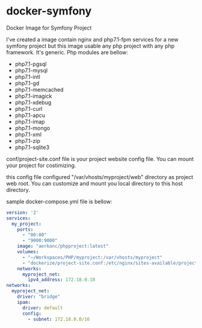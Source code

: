 # docker-symfony
Docker Image for Symfony Project

I've created a image contain nginx and php7.1-fpm services for a new symfony project but this image usable any php project with any php framework. It's generic. 
Php modules are bellow:
  * php7.1-pgsql
  * php7.1-mysql
  * php7.1-intl
  * php7.1-gd
  * php7.1-memcached
  * php7.1-imagick
  * php7.1-xdebug
  * php7.1-curl
  * php7.1-apcu
  * php7.1-imap
  * php7.1-mongo
  * php7.1-xml
  * php7.1-zip
  * php7.1-sqlite3
  
conf/project-site.conf file is your project website config file. 
You can mount your project for costimizing. 

this config file configured "/var/vhosts/myproject/web" directory as project web root. 
You can customize and mount you local directory to this host directory.

sample docker-compose.yml file is bellow:

```yml
version: '2'
services:
  my_project:
    ports:
      - "80:80"
      - "9000:9000"
    image: "aerkanc/phpproject:latest"
    volumes:
      - "~/Workspaces/PHP/myproject:/var/vhosts/myproject"
      - "dockerize/project-site.conf:/etc/nginx/sites-available/project-site.conf"
    networks:
      myproject_net:
        ipv4_address: 172.18.0.10
networks:
  myproject_net:
    driver: "bridge"
    ipam:
      driver: default
      config:
        - subnet: 172.18.0.0/16